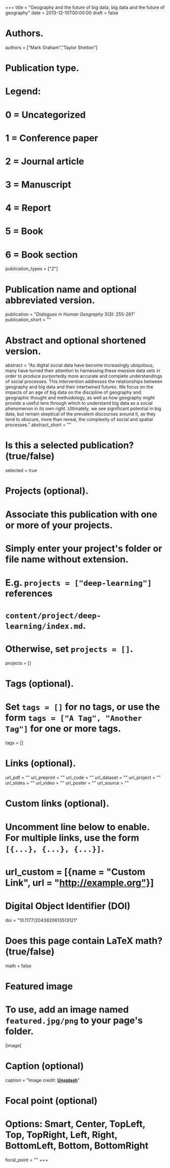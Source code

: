+++
title = "Geography and the future of big data, big data and the future of geography"
date = 2013-12-10T00:00:00
draft = false

# Authors.
authors = ["Mark Graham","Taylor Shelton"]

# Publication type.
# Legend:
# 0 = Uncategorized
# 1 = Conference paper
# 2 = Journal article
# 3 = Manuscript
# 4 = Report
# 5 = Book
# 6 = Book section
publication_types = ["2"]

# Publication name and optional abbreviated version.
publication = "_Dialogues in Human Geography_ 3(3): 255-261"
publication_short = ""

# Abstract and optional shortened version.
abstract = "As digital social data have become increasingly ubiquitous, many have turned their attention to harnessing these massive data sets in order to produce purportedly more accurate and complete understandings of social processes. This intervention addresses the relationships between geography and big data and their intertwined futures. We focus on the impacts of an age of big data on the discipline of geography and geographic thought and methodology, as well as how geography might provide a useful lens through which to understand big data as a social phenomenon in its own right. Ultimately, we see significant potential in big data, but remain skeptical of the prevalent discourses around it, as they tend to obscure, more than reveal, the complexity of social and spatial processes."
abstract_short = ""

# Is this a selected publication? (true/false)
selected = true

# Projects (optional).
#   Associate this publication with one or more of your projects.
#   Simply enter your project's folder or file name without extension.
#   E.g. `projects = ["deep-learning"]` references 
#   `content/project/deep-learning/index.md`.
#   Otherwise, set `projects = []`.
projects = []

# Tags (optional).
#   Set `tags = []` for no tags, or use the form `tags = ["A Tag", "Another Tag"]` for one or more tags.
tags = []

# Links (optional).
url_pdf = ""
url_preprint = ""
url_code = ""
url_dataset = ""
url_project = ""
url_slides = ""
url_video = ""
url_poster = ""
url_source = ""

# Custom links (optional).
#   Uncomment line below to enable. For multiple links, use the form `[{...}, {...}, {...}]`.
# url_custom = [{name = "Custom Link", url = "http://example.org"}]

# Digital Object Identifier (DOI)
doi = "10.1177/2043820613513121"

# Does this page contain LaTeX math? (true/false)
math = false

# Featured image
# To use, add an image named `featured.jpg/png` to your page's folder. 
[image]
  # Caption (optional)
  caption = "Image credit: [**Unsplash**](https://unsplash.com/photos/pLCdAaMFLTE)"

  # Focal point (optional)
  # Options: Smart, Center, TopLeft, Top, TopRight, Left, Right, BottomLeft, Bottom, BottomRight
  focal_point = ""
+++


